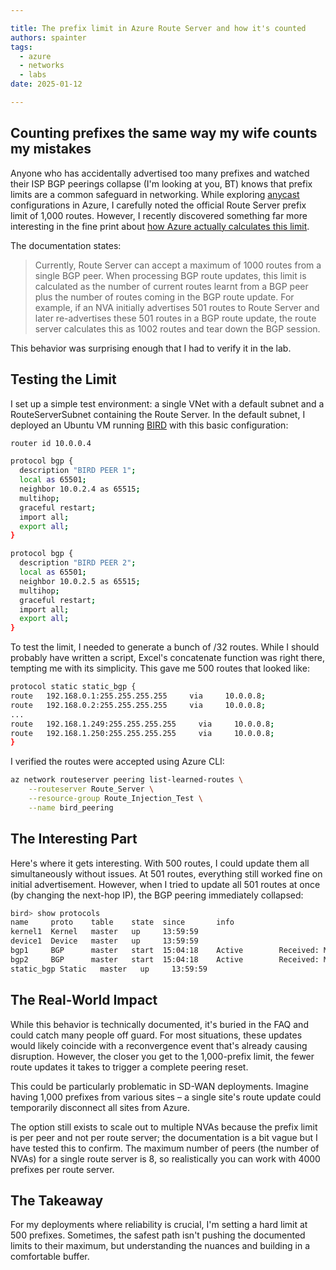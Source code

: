 ```yaml
---

title: The prefix limit in Azure Route Server and how it's counted
authors: spainter
tags:
  - azure
  - networks
  - labs
date: 2025-01-12

---
```

## Counting prefixes the same way my wife counts my mistakes

Anyone who has accidentally advertised too many prefixes and watched their ISP BGP peerings collapse (I'm looking at you, BT) knows that prefix limits are a common safeguard in networking. While exploring [anycast](anycast-route-server.md) configurations in Azure, I carefully noted the official Route Server prefix limit of 1,000 routes. However, I recently discovered something far more interesting in the fine print about [how Azure actually calculates this limit](https://learn.microsoft.com/en-us/azure/route-server/route-server-faq#how-is-the-1000-route-limit-calculated-on-a-bgp-peering-session-between-an-nva-and-azure-route-server).
<!-- truncate -->
The documentation states:

> Currently, Route Server can accept a maximum of 1000 routes from a single BGP peer. When processing BGP route updates, this limit is calculated as the number of current routes learnt from a BGP peer plus the number of routes coming in the BGP route update. For example, if an NVA initially advertises 501 routes to Route Server and later re-advertises these 501 routes in a BGP route update, the route server calculates this as 1002 routes and tear down the BGP session.

This behavior was surprising enough that I had to verify it in the lab.

## Testing the Limit

I set up a simple test environment: a single VNet with a default subnet and a RouteServerSubnet containing the Route Server. In the default subnet, I deployed an Ubuntu VM running [BIRD](https://bird.network.cz) with this basic configuration:

```bash
router id 10.0.0.4

protocol bgp {
  description "BIRD PEER 1";
  local as 65501;
  neighbor 10.0.2.4 as 65515;
  multihop;
  graceful restart;
  import all;
  export all;
}

protocol bgp {
  description "BIRD PEER 2";
  local as 65501;
  neighbor 10.0.2.5 as 65515;
  multihop;
  graceful restart;
  import all;
  export all;
}
```

To test the limit, I needed to generate a bunch of /32 routes. While I should probably have written a script, Excel's concatenate function was right there, tempting me with its simplicity. This gave me 500 routes that looked like:

```bash
protocol static static_bgp {
route   192.168.0.1:255.255.255.255     via     10.0.0.8;
route   192.168.0.2:255.255.255.255     via     10.0.0.8;
...
route   192.168.1.249:255.255.255.255     via     10.0.0.8;
route   192.168.1.250:255.255.255.255     via     10.0.0.8;
}
```

I verified the routes were accepted using Azure CLI:

```bash
az network routeserver peering list-learned-routes \
    --routeserver Route_Server \
    --resource-group Route_Injection_Test \
    --name bird_peering
```

## The Interesting Part

Here's where it gets interesting. With 500 routes, I could update them all simultaneously without issues. At 501 routes, everything still worked fine on initial advertisement. However, when I tried to update all 501 routes at once (by changing the next-hop IP), the BGP peering immediately collapsed:

```bash
bird> show protocols 
name     proto    table    state  since       info
kernel1  Kernel   master   up     13:59:59    
device1  Device   master   up     13:59:59    
bgp1     BGP      master   start  15:04:18    Active        Received: Maximum number of prefixes reached
bgp2     BGP      master   start  15:04:18    Active        Received: Maximum number of prefixes reached
static_bgp Static   master   up     13:59:59    
```

## The Real-World Impact

While this behavior is technically documented, it's buried in the FAQ and could catch many people off guard. For most situations, these updates would likely coincide with a reconvergence event that's already causing disruption. However, the closer you get to the 1,000-prefix limit, the fewer route updates it takes to trigger a complete peering reset.

This could be particularly problematic in SD-WAN deployments. Imagine having 1,000 prefixes from various sites – a single site's route update could temporarily disconnect all sites from Azure.

The option still exists to scale out to multiple NVAs because the prefix limit is per peer and not per route server; the documentation is a bit vague but I have tested this to confirm. The maximum number of peers (the number of NVAs) for a single route server is 8, so realistically you can work with 4000 prefixes per route server.

## The Takeaway

For my deployments where reliability is crucial, I'm setting a hard limit at 500 prefixes. Sometimes, the safest path isn't pushing the documented limits to their maximum, but understanding the nuances and building in a comfortable buffer.
